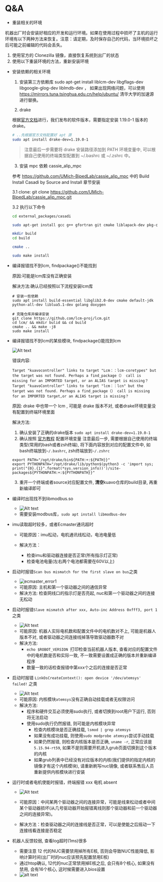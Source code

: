 # Q&A

- 重装相关的环境

机器出厂时会安装好相应的开发和运行环境。如果在使用过程中损坏了主机的运行环境有以下两种方法来恢复。注意：请定期，及时保存自己的代码，当环境损坏之后可能之前编辑的代码会丢失。

 1. 使用官方的 Clonezilla 镜像，直接恢复系统到出厂的状态
 2. 使用以下重装环境的方法，重新安装环境

- 安装依赖的相关环境

    1. 安装第三方依赖库 sudo apt-get install liblcm-dev libgflags-dev libgoogle-glog-dev liblmdb-dev ， 如果出现网络问题，可以使用  https://mirrors.tuna.tsinghua.edu.cn/help/ubuntu/ 清华大学的加速源进行替换。

    2. drake

    根据[官方文档](https://drake.mit.edu/apt.html)进行，我们发布的软件版本，需要指定安装 1.19.0-1 版本的 drake。

    ```bash
    # ..先根据官方文档配置好 apt 源
    sudo apt install drake-dev=1.19.0-1
    ```

    > 注意最后一步需要将 drake 安装路径添加到 PATH 环境变量中, 可以根据自己使用的终端类型配置到 ~/.bashrc 或 ~/.zshrc 中。

    3. 安装 mpc 依赖 cassie_alip_mpc 

    参考 https://github.com/UMich-BipedLab/cassie_alip_mpc 中的 Build Install Casadi by Source and Install 章节安装

    3.1 clone: git clone https://github.com/UMich-BipedLab/cassie_alip_mpc.git

    3.2 执行以下命令

    ```bash 
    cd external_packages/casadi

    sudo apt-get install gcc g++ gfortran git cmake liblapack-dev pkg-config --install-recommends

    mkdir build
    cd build

    cmake ..

    sudo make install

    ```

- 编译报错找不到lcm, findpackage()不能找到

    原因:可能是lcm库没有正确安装

    解决方法:确认已经按照以下流程安装lcm库

    ```shell
    # 安装一些依赖
    sudo apt install build-essential libglib2.0-dev cmake default-jdk python-all-dev liblua5.1-dev golang doxygen

    # 克隆仓库并编译安装
    git clone https://github.com/lcm-proj/lcm.git
    cd lcm/ && mkdir bulid && cd build
    cmake .. && make -j8
    sudo make install

    ```
- 编译报错找不到lcm的某些模块, findpackage()能找到lcm
   
    ![Alt text](./imgs/69e0e900c84ad774b8d0333e07edf93.png)
    
    错误内容: 
    
    ```
    Target "kuavocontroller" links to target "Lcm：：lcm-coretypes" but the target was not found. Perhaps a find_package（） call is missing for an IMPORTED target, or an ALIAS target is missing？ Target "kuavoController" links to target "lcm：：lcn" but the target was not found. Perhaps a find_package（） call is missing for an IMPORTED target,or an ALIAS target is missing？
    ```

    原因: drake 中也带一个 lcm , 可能是 drake 版本不对, 或者drake环境变量没有配置到终端环境里面

    解决方法:
    1. 确认安装了正确的drake版本 `sudo apt install drake-dev=1.19.0-1`
    2. 确认按照 [官方教程](https://drake.mit.edu/apt.html) 配置环境变量
    注意最后一步, 需要根据自己使用的终端类型(常用的bash或者zsh终端), 将下面内容放到对应的配置文件中, 如bash终端放到`~/.bashrc`, zsh终端放到`~/.zshrc`
    ```shell
    export PATH="/opt/drake/bin${PATH:+:${PATH}}"
    export PYTHONPATH="/opt/drake/lib/python$(python3 -c 'import sys; print("{0}.{1}".format(*sys.version_info))')/site-packages${PYTHONPATH:+:${PYTHONPATH}}"
    ```
    3. 重开一个终端或者source对应配置文件, **清空**kuavo仓库的build目录, 再重新编译即可
   
- 编译时出现找不到libmodbus.so
    - ![Alt text](./imgs/image-1.png)
    - 需要安装modbus库，`sudo apt install libmodbus-dev`

- imu读取超时较多，或者Ecmaster通讯超时

    - 可能原因：imu松动，电机通讯线松动，电池电量低

    - 解决方法：
        - 检查imu和驱动器连接是否正常(所有指示灯正常)
        - 检查电池电量(左右两个电池都需要在60V以上)

- 启动时报错`Scan bus mismatch for the first slave on bus`之类
    - ![ecmaster_error1](./imgs/ecmaster_error1.png)
    - 可能原因: 主机和第一个驱动器之间的通信异常
    - 解决方法: 检查网线口的指示灯是否亮起, nuc和第一个驱动器之间的连接无松动
- 启动时报错`Slave mismatch after xxx, Auto-inc Address 0xfff3, port 1`之类
    - ![Alt text](./imgs/ecmaster_error2.png)
    - 可能原因: 机器人实际电机数和配置文件中的电机数对不上, 可能是机器人版本不对, 或者驱动器之间连接线掉落导致驱动器数不对
    - 解决方法: 
      - `echo $ROBOT_VERSION `打印检查当前机器人版本, 查看对应的配置文件中的电机数是否和实际一致, 不一致需要设置成正确的版本并重新编译程序
      - 数量一致的话检查报错中第xxx个之后的连接是否正常
- 启动时报错 `LinkOsCreateContext(): open device '/dev/atemsys' failed!` 之类
    - ![Alt text](./imgs/atemsys_error.png)
    - 可能原因: 内核模块`atemsys`没有正确自动挂载或者无权限访问
    - 解决方法: 
      - 程序和硬件交互必须使用sudo执行, 或者切换到root用户下运行, 否则将无法启动
      - 使用sudo执行仍然报错, 则可能是内核模块异常
        - 检查内核模块是否正确挂载, `lsmod | grep atemsys`
        - 如果没有成功挂载, 则使用`sudo modprobe atemsys`尝试手动挂载
        - 如果仍然报错, 则检查内核版本是否正确, `uname -r`, 正常应该是`5.15.94-rt59`, 如果不是则需要开机进入grub页面切换到这个版本的内核
        - 如果grub列表中已经没有对应版本的内核(我们提供的指定内核的镜像才有这个内核模块), 请重新刷写nuc镜像, 或者联系售后人员重新提供内核模块进行安装
  
- 运行时或者电机使能时报错，终端报错 xxx 电机 absent

    - ![Alt text](./imgs/image.png)

    - 可能原因：中间某两个驱动器之间的连接异常，可能是线束松动或者中间某个驱动器损坏(从几号驱动器开始报错离线则那个驱动器和前一个驱动器之间的连接异常)。

    - 解决方法：检查驱动器之间的连接线是否正常，可以是使能之后摇动一下连接线看连接是否稳定 

- 机器人反馈较弱, 查看log超时(1ms)很多
    - 需要注意 12 代的NUC需要禁用掉所有E核, 否则会导致NUC性能降低, 影响计算时间(出厂时的nuc应该预先配置禁用E核)
    - 通过htop确认, 12代的nuc正常禁用掉E核之后, 会只有8个核心, 如果没有禁用, 会有16个核心, 这时候需要进入bios设置
    - ![alt text](./imgs/5f0c39f512ac29efb8777a6917558d4.png)
